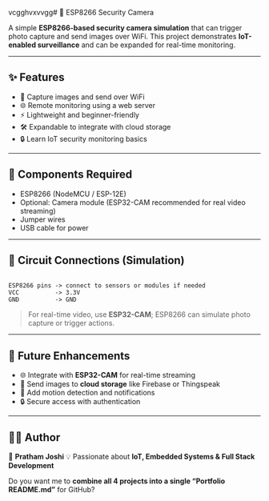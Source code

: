 vcgghvxvvgg# 📡 ESP8266 Security Camera  

A simple **ESP8266-based security camera simulation** that can trigger photo capture and send images over WiFi. This project demonstrates **IoT-enabled surveillance** and can be expanded for real-time monitoring.  

---

## ✨ Features
- 📸 Capture images and send over WiFi  
- 🌐 Remote monitoring using a web server  
- ⚡ Lightweight and beginner-friendly  
- 🛠️ Expandable to integrate with cloud storage  
- 🔒 Learn IoT security monitoring basics  

---

## 🧰 Components Required
- ESP8266 (NodeMCU / ESP-12E)  
- Optional: Camera module (ESP32-CAM recommended for real video streaming)  
- Jumper wires  
- USB cable for power  

---

## 📌 Circuit Connections (Simulation)
```

ESP8266 pins -> connect to sensors or modules if needed
VCC          -> 3.3V
GND          -> GND

````
> For real-time video, use **ESP32-CAM**; ESP8266 can simulate photo capture or trigger actions.  


---

## 🚀 Future Enhancements

* 🌐 Integrate with **ESP32-CAM** for real-time streaming
* 📡 Send images to **cloud storage** like Firebase or Thingspeak
* 🔔 Add motion detection and notifications
* 🔒 Secure access with authentication

---

## 🧑‍💻 Author

👤 **Pratham Joshi**
💡 Passionate about **IoT, Embedded Systems & Full Stack Development**


Do you want me to **combine all 4 projects into a single “Portfolio README.md”** for GitHub?
```
